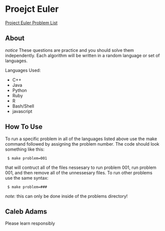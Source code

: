 # Proejct Euler
[Project Euler Problem List](https://projecteuler.net/archives)

## About

*notice*
These questions are practice and you should solve them independently.
Each algorithm will be written in a random language or set of languages.

Languages Used:
* C++
* Java
* Python
* Ruby
* R
* Bash/Shell
* javascript

## How To Use

To run a specific problem in all of the languages listed above use the make
command followed by assigning the problem number. The code should look
something like this:

<code> $ make problem=001 </code>

that will contruct all of the files nessesary to run problem 001, run problem
001, and then remove all of the unnessesary files. To run other problems
use the same syntax:

<code> $ make problem=### </code>

<i>note:</i> this can only be done inside of the problems directory! 

## Caleb Adams

Please learn responsibly